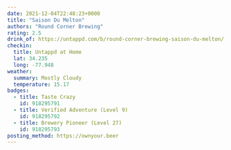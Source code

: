 ```yaml
---
date: 2021-12-04T22:48:23+0000
title: "Saison Du Melton"
authors: "Round Corner Brewing"
rating: 2.5
drink_of: https://untappd.com/b/round-corner-brewing-saison-du-melton/
checkin:
  title: Untappd at Home
  lat: 34.235
  long: -77.948
weather:
  summary: Mostly Cloudy
  temperature: 15.17
badges:
  - title: Taste Crazy
    id: 918295791
  - title: Verified Adventure (Level 9)
    id: 918295792
  - title: Brewery Pioneer (Level 27)
    id: 918295793
posting_method: https://ownyour.beer
---
```

